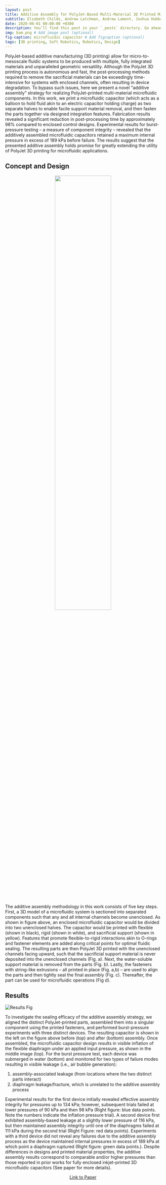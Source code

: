 ```yaml
---
layout: post
title: Additive Assembly for PolyJet-Based Multi-Material 3D Printed Microfluidics
subtitle: Elzabeth Childs, Andrew Latchman, Andrew Lamont, Joshua Hubbard, Ryan Sochol
date: 2020-06-01 00:00:00 +0300
description: You’ll find this post in your `_posts` directory. Go ahead and edit it and re-build the site to see your changes. # Add post description (optional)
img: bam.png # Add image post (optional)
fig-caption: microfluidic capacitor # Add figcaption (optional)
tags: [3D printing, Soft Robotics, Robotics, Design]
---
```

PolyJet-based additive manufacturing (3D printing) allow for micro-to-mesoscale fluidic systems to be produced with multiple, fully integrated materials and unparalleled geometric versatility. Although the PolyJet 3D printing process is autonomous and fast, the post-processing methods required to remove the sacrificial materials can be exceedingly time-intensive for systems with enclosed channels, often resulting in device degradation. To bypass such issues, here we present a novel “additive assembly” strategy for realizing PolyJet-printed multi-material microfluidic components.  In this work, we print a microfluidic capacitor (which acts as a balloon to hold fluid akin to an electric capacitor holding charge) as two separate halves to enable facile support material removal, and then fasten the parts together via designed integration features. Fabrication results revealed a significant reduction in post-processing time by approximately 98% compared to enclosed control designs.  Experimental results for burst-pressure testing – a measure of component integrity – revealed that the additively assembled microfluidic capacitors retained a maximum internal pressure in excess of 189 kPa before failure.  The results suggest that the presented additive assembly holds promise for greatly extending the utility of PolyJet 3D printing for microfluidic applications.

## Concept and Design
<p style="text-align: center">
  <img src="{{site.baseurl}}/assets/img/bam/bam-concept.png" width="60%"/>
</p>

The additive assembly methodology in this work consists of five key steps.  First, a 3D model of a microfluidic system is sectioned into separated components such that any and all internal channels become unenclosed.  As shown in figure above, an enclosed microfluidic capacitor would be divided into two unenclosed halves. The capacitor would be printed with flexible (shown in black), rigid (shown in white), and sacrificial support (shown in yellow). Features that promote flexible-to-rigid interactions akin to O-rings and fastener elements are added along critical points for optimal fluidic sealing. The resulting parts are then PolyJet 3D printed with the unenclosed channels facing upward, such that the sacrificial support material is never deposited into the unenclosed channels (Fig. a).  Next, the water-soluble support material is removed from the parts (Fig. b).  Lastly, the fasteners with string-like extrusions – all printed in place (Fig. a,b) – are used to align the parts and then tightly seal the final assembly (Fig. c). Thereafter, the part can be used for microfluidic operations (Fig d).  

## Results
![Results Fig]({{site.baseurl}}/assets/img/bam/bam-results.png)

To investigate the sealing efficacy of the additive assembly strategy, we aligned the distinct PolyJet-printed parts, assembled them into a singular component using the printed fasteners, and performed burst-pressure experiments with three distinct devices. The resulting capacitor is shown in the left on the figure above before (top) and after (bottom) assembly. Once assembled, the microfluidic capacitor design results in visible inflation of the flexible diaphragm under an applied input pressure, as shown in the middle image (top).  For the burst pressure test, each device was submerged in water (bottom) and monitored for two types of failure modes resulting in visible leakage (i.e., air bubble generation):
1. assembly-associated leakage (from locations where the two distinct parts interact)
2. diaphragm leakage/fracture, which is unrelated to the additive assembly process

Experimental results for the first device initially revealed effective assembly integrity for pressures up to 134 kPa; however, subsequent trials failed at lower pressures of 90 kPa and then 98 kPa (Right figure: blue data points. Note the numbers indicate the inflation pressure trial).  A second device first exhibited assembly-based leakage at a slightly lower pressure of 116 kPa, but then maintained assembly integrity until one of the diaphragms failed at 111 kPa during the second trial (Right Figure: red data points).  Experiments with a third device did not reveal any failures due to the additive assembly process as the device maintained internal pressures in excess 
of 189 kPa at which point a diaphragm ruptured (Right figure: green data points.).  Despite differences in designs and printed material properties, the additive assembly results correspond to comparable and/or higher pressures than those reported in prior works for fully enclosed inkjet-printed 3D microfluidic capacitors (See paper for more details).  

<p align="center">
  <a href="https://ieeexplore.ieee.org/abstract/document/9130818" style="text-align: center;">Link to Paper</a>
</p>

